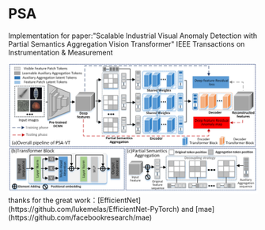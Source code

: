# PSA
Implementation for paper:"Scalable Industrial Visual Anomaly Detection with Partial Semantics Aggregation Vision Transformer"
IEEE Transactions on Instrumentation & Measurement 
<div align="center">
  <img src="https://github.com/hmyao22/PSA/blob/main/PSA.png">
</div>
thanks for the great work：[EfficientNet](https://github.com/lukemelas/EfficientNet-PyTorch) and  [mae](https://github.com/facebookresearch/mae)
